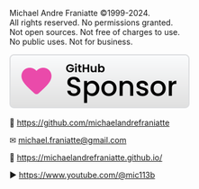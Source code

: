 ﻿  
Michael Andre Franiatte ©1999-2024.  
All rights reserved. No permissions granted.  
Not open sources. Not free of charges to use.  
No public uses. Not for business.  
  
[![Sponsor michaelandrefraniatte](github_sponsor.svg)](https://github.com/sponsors/michaelandrefraniatte)  
  
📜 https://github.com/michaelandrefraniatte  
  
✉ michael.franiatte@gmail.com  
  
🔗 https://michaelandrefraniatte.github.io/  
  
▶︎ https://www.youtube.com/@mic113b  
  